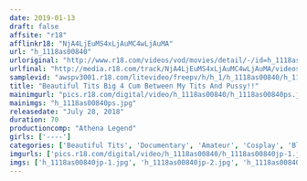 ```yaml
---
date: 2019-01-13
draft: false
affsite: "r18"
afflinkr18: "NjA4LjEuMS4xLjAuMC4wLjAuMA"
url: "h_1118as00840"
urloriginal: "http://www.r18.com/videos/vod/movies/detail/-/id=h_1118as00840"
urlfinal: "http://media.r18.com/track/NjA4LjEuMS4xLjAuMC4wLjAuMA/videos/vod/movies/detail/-/id=h_1118as00840"
samplevid: "awspv3001.r18.com/litevideo/freepv/h/h_1/h_1118as00840/h_1118as00840_dmb_s.mp4"
title: "Beautiful Tits Big 4 Cum Between My Tits And Pussy!!"
mainimgurl: "pics.r18.com/digital/video/h_1118as00840/h_1118as00840ps.jpg"
mainimgs: "h_1118as00840ps.jpg"
releasedate: "July 28, 2018"
duration: 70
productioncomp: "Athena Legend"
girls: ['----']
categories: ['Beautiful Tits', 'Documentary', 'Amateur', 'Cosplay', 'Blowjob', 'Sex Toys']
imgurls: ['pics.r18.com/digital/video/h_1118as00840/h_1118as00840jp-1.jpg', 'pics.r18.com/digital/video/h_1118as00840/h_1118as00840jp-2.jpg', 'pics.r18.com/digital/video/h_1118as00840/h_1118as00840jp-3.jpg', 'pics.r18.com/digital/video/h_1118as00840/h_1118as00840jp-4.jpg', 'pics.r18.com/digital/video/h_1118as00840/h_1118as00840jp-5.jpg', 'pics.r18.com/digital/video/h_1118as00840/h_1118as00840jp-6.jpg', 'pics.r18.com/digital/video/h_1118as00840/h_1118as00840jp-7.jpg', 'pics.r18.com/digital/video/h_1118as00840/h_1118as00840jp-8.jpg', 'pics.r18.com/digital/video/h_1118as00840/h_1118as00840jp-9.jpg', 'pics.r18.com/digital/video/h_1118as00840/h_1118as00840jp-10.jpg', 'pics.r18.com/digital/video/h_1118as00840/h_1118as00840jp-11.jpg', 'pics.r18.com/digital/video/h_1118as00840/h_1118as00840jp-12.jpg', 'pics.r18.com/digital/video/h_1118as00840/h_1118as00840jp-13.jpg', 'pics.r18.com/digital/video/h_1118as00840/h_1118as00840jp-14.jpg', 'pics.r18.com/digital/video/h_1118as00840/h_1118as00840jp-15.jpg', 'pics.r18.com/digital/video/h_1118as00840/h_1118as00840jp-16.jpg', 'pics.r18.com/digital/video/h_1118as00840/h_1118as00840jp-17.jpg', 'pics.r18.com/digital/video/h_1118as00840/h_1118as00840jp-18.jpg', 'pics.r18.com/digital/video/h_1118as00840/h_1118as00840jp-19.jpg', 'pics.r18.com/digital/video/h_1118as00840/h_1118as00840jp-20.jpg']
imgs: ['h_1118as00840jp-1.jpg', 'h_1118as00840jp-2.jpg', 'h_1118as00840jp-3.jpg', 'h_1118as00840jp-4.jpg', 'h_1118as00840jp-5.jpg', 'h_1118as00840jp-6.jpg', 'h_1118as00840jp-7.jpg', 'h_1118as00840jp-8.jpg', 'h_1118as00840jp-9.jpg', 'h_1118as00840jp-10.jpg', 'h_1118as00840jp-11.jpg', 'h_1118as00840jp-12.jpg', 'h_1118as00840jp-13.jpg', 'h_1118as00840jp-14.jpg', 'h_1118as00840jp-15.jpg', 'h_1118as00840jp-16.jpg', 'h_1118as00840jp-17.jpg', 'h_1118as00840jp-18.jpg', 'h_1118as00840jp-19.jpg', 'h_1118as00840jp-20.jpg']
---
```

